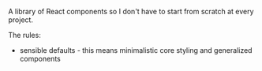 A library of React components so I don't have to start from scratch at every project.

The rules:

- sensible defaults - this means minimalistic core styling and generalized components

